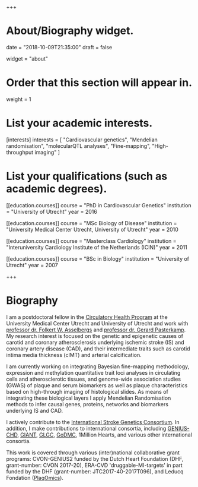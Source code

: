 +++
# About/Biography widget.

date = "2018-10-09T21:35:00"
draft = false

widget = "about"

# Order that this section will appear in.
weight = 1

# List your academic interests.
[interests]
  interests = [
    "Cardiovascular genetics",
    "Mendelian randomisation",
    "molecularQTL analyses",
    "Fine-mapping",
    "High-throughput imaging"
  ]

# List your qualifications (such as academic degrees).
[[education.courses]]
  course = "PhD in Cardiovascular Genetics"
  institution = "University of Utrecht"
  year = 2016

[[education.courses]]
  course = "MSc Biology of Disease"
  institution = "University Medical Center Utrecht, University of Utrecht"
  year = 2010

[[education.courses]]
  course = "Masterclass Cardiology"
  institution = "Interuniversity Cardiology Institute of the Netherlands (ICIN)"
  year = 2011

[[education.courses]]
  course = "BSc in Biology"
  institution = "University of Utrecht"
  year = 2007
 
+++

# Biography

I am a postdoctoral fellow in the [Circulatory Health Program](https://www.umcutrecht.nl/en/Research/Strategic-themes/Circulatory-Health) at the University Medical Center Utrecht and University of Utrecht and work with [professor dr. Folkert W. Asselbergs](https://www.umcutrecht.nl/en/Research/Strategic-themes/Circulatory-Health/Research-themes/Group-Asselbergs) and [professor dr. Gerard Pasterkamp](https://www.linkedin.com/in/gerard-pasterkamp-71a1b36/). My research interest is focused on the genetic and epigenetic causes of carotid and coronary atherosclerosis underlying ischemic stroke (IS) and coronary artery disease (CAD), and their intermediate traits such as carotid intima media thickness (cIMT) and arterial calcification.

I am currently working on integrating Bayesian fine-mapping methodology, expression and methylation quantitative trait loci analyses in circulating cells and atherosclerotic tissues, and genome-wide association studies (GWAS) of plaque and serum biomarkers as well as plaque characteristics based on high-through imaging of histological slides. As means of integrating these biological layers I apply Mendelian Randomisation methods to infer causal genes, proteins, networks and biomarkers underlying IS and CAD.

I actively contribute to the [International Stroke Genetics Consortium](http://www.strokegenetics.org). In addition, I make contributions to international consortia, including [GENIUS-CHD](http://www.genius-chd.com), [GIANT](http://portals.broadinstitute.org/collaboration/giant/index.php/GIANT_consortium), [GLGC](http://lipidgenetics.org), [GoDMC](http://www.godmc.org.uk), 1Million Hearts, and various other international consortia. 

This work is covered through various (inter)national collaborative grant programs: CVON-GENIUS2 funded by the Dutch Heart Foundation (DHF, grant-number: CVON 2017-20), ERA-CVD 'druggable-MI-targets' in part funded by the DHF (grant-number: JTC2017-40-2017T096), and Leducq Fondation ([PlaqOmics](https://www.plaqomics.com/)).
